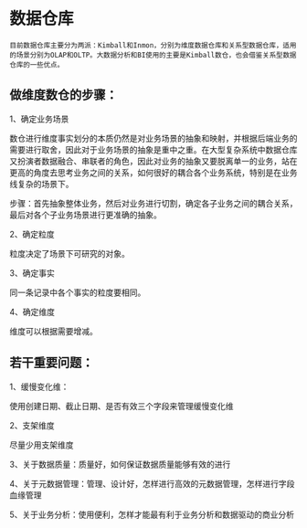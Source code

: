 # 数据仓库    
    目前数据仓库主要分为两派：Kimball和Inmon，分别为维度数据仓库和关系型数据仓库，适用的场景分别为OLAP和OLTP。大数据分析和BI使用的主要是Kimball数仓，也会借鉴关系型数据仓库的一些优点。

## 做维度数仓的步骤：

1、确定业务场景

数仓进行维度事实划分的本质仍然是对业务场景的抽象和映射，并根据后端业务的需要进行取舍，因此对于业务场景的抽象是重中之重。在大型复杂系统中数据仓库又扮演者数据融合、串联者的角色，因此对业务的抽象又要脱离单一的业务，站在更高的角度去思考业务之间的关系，如何很好的耦合各个业务系统，特别是在业务线复杂的场景下。

步骤：首先抽象整体业务，然后对业务进行切割，确定各子业务之间的耦合关系，最后对各个子业务场景进行更准确的抽象。

2、确定粒度

粒度决定了场景下可研究的对象。

3、确定事实

同一条记录中各个事实的粒度要相同。

4、确定维度

维度可以根据需要增减。

 

## 若干重要问题：

1、缓慢变化维：

使用创建日期、截止日期、是否有效三个字段来管理缓慢变化维

2、支架维度

尽量少用支架维度

3、关于数据质量：质量好，如何保证数据质量能够有效的进行

4、关于元数据管理：管理、设计好，怎样进行高效的元数据管理，怎样进行字段血缘管理

5、关于业务分析：使用便利，怎样才能最有利于业务分析和数据驱动的商业分析
